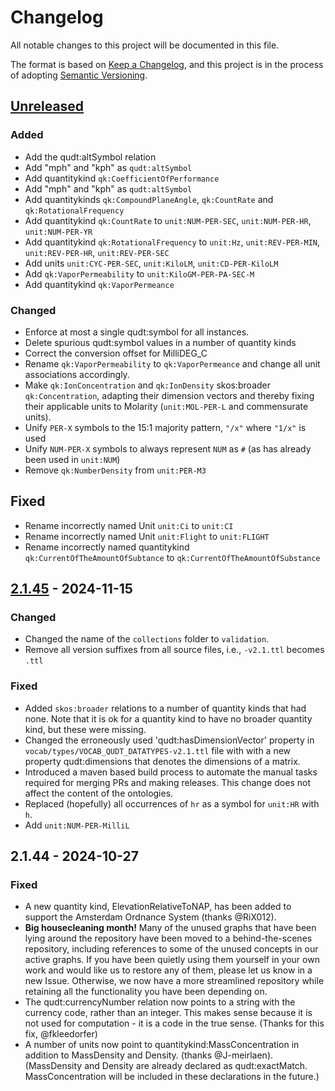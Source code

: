 # Changelog

All notable changes to this project will be documented in this file.

The format is based on [Keep a Changelog](https://keepachangelog.com/en/1.0.0/),
and this project is in the process of adopting [Semantic Versioning](https://semver.org/spec/v2.0.0.html).

## [Unreleased]

### Added

- Add the qudt:altSymbol relation
- Add "mph" and "kph" as `qudt:altSymbol` 
- Add quantitykind `qk:CoefficientOfPerformance`
- Add "mph" and "kph" as `qudt:altSymbol`
- Add quantitykinds `qk:CompoundPlaneAngle`, `qk:CountRate` and `qk:RotationalFrequency`
- Add quantitykind `qk:CountRate` to `unit:NUM-PER-SEC`, `unit:NUM-PER-HR`, `unit:NUM-PER-YR`
- Add quantitykind  `qk:RotationalFrequency` to `unit:Hz`, `unit:REV-PER-MIN`, `unit:REV-PER-HR`, `unit:REV-PER-SEC`
- Add units `unit:CYC-PER-SEC`, `unit:KiloLM`, `unit:CD-PER-KiloLM`
- Add `qk:VaporPermeability` to `unit:KiloGM-PER-PA-SEC-M`
- Add quantitykind `qk:VaporPermeance`


### Changed

- Enforce at most a single qudt:symbol for all instances.
- Delete spurious qudt:symbol values in a number of quantity kinds
- Correct the conversion offset for MilliDEG_C
- Rename `qk:VaporPermeability` to `qk:VaporPermeance` and change all unit associations accordingly.
- Make `qk:IonConcentration` and `qk:IonDensity` skos:broader `qk:Concentration`, adapting their dimension
  vectors and thereby fixing their applicable units to Molarity (`unit:MOL-PER-L` and commensurate units).
- Unify `PER-X` symbols to the 15:1 majority pattern, `"/x"` where `"1/x"` is used
- Unify `NUM-PER-X` symbols to always represent `NUM` as `#` (as has already been used in `unit:NUM`) 
- Remove `qk:NumberDensity` from `unit:PER-M3`

## Fixed

- Rename incorrectly named Unit `unit:Ci` to `unit:CI`
- Rename incorrectly named Unit `unit:Flight` to `unit:FLIGHT`
- Rename incorrectly named quantitykind `qk:CurrentOfTheAmountOfSubtance` to `qk:CurrentOfTheAmountOfSubstance`

## [2.1.45] - 2024-11-15

### Changed

- Changed the name of the `collections` folder to `validation`.
- Remove all version suffixes from all source files, i.e., `-v2.1.ttl` becomes `.ttl`

### Fixed

- Added `skos:broader` relations to a number of quantity kinds that had none. Note that it is ok for a
  quantity kind to have no broader quantity kind, but these were missing.
- Changed the erroneously used 'qudt:hasDimensionVector' property in `vocab/types/VOCAB_QUDT_DATATYPES-v2.1.ttl`
  file with with a new property qudt:dimensions that denotes the dimensions of a matrix.
- Introduced a maven based build process to automate the manual tasks required for merging PRs and making releases.
  This change does not affect the content of the ontologies.
- Replaced (hopefully) all occurrences of `hr` as a symbol for `unit:HR` with `h`.
- Add `unit:NUM-PER-MilliL`

## 2.1.44 - 2024-10-27

### Fixed

- A new quantity kind, ElevationRelativeToNAP, has been added to support the Amsterdam Ordnance
  System (thanks @RiX012).
- **Big housecleaning month!** Many of the unused graphs that have been lying around the repository
  have been moved to a behind-the-scenes repository, including references to some of the unused
  concepts in our active graphs. If you have been quietly using them yourself in your own work and
  would like us to restore any of them, please let us know in a new Issue. Otherwise, we now have a
  more streamlined repository while retaining all the functionality you have been depending on.
- The qudt:currencyNumber relation now points to a string with the currency code, rather than an
  integer. This makes sense because it is not used for computation - it is a code in the true
  sense. (Thanks for this fix, @fkleedorfer)
- A number of units now point to quantitykind:MassConcentration in addition to MassDensity and Density.
  (thanks @J-meirlaen).  (MassDensity and Density are already declared as qudt:exactMatch.
  MassConcentration will be included in these declarations in the future.)

[Unreleased]: https://github.com/qudt/qudt-public-repo/compare/v2.1.45...HEAD
[2.1.45]: https://github.com/qudt/qudt-public-repo/compare/v2.1.44...v2.1.45
